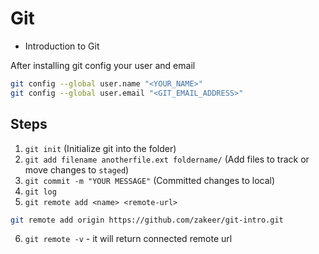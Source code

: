 # Git

- Introduction to Git


After installing git config your user and email 
```bash
git config --global user.name "<YOUR_NAME>"
git config --global user.email "<GIT_EMAIL_ADDRESS>"
```

## Steps
1. `git init` (Initialize git into the folder)
2. `git add filename anotherfile.ext foldername/` (Add files to track or move changes to `staged`)
3. `git commit -m "YOUR MESSAGE"` (Committed changes to local)
4. `git log`
5. `git remote add <name> <remote-url>`
  ```bash
  git remote add origin https://github.com/zakeer/git-intro.git
  ```
6. `git remote -v` - it will return connected remote url